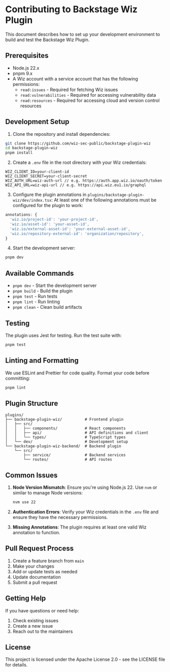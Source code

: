 # Contributing to Backstage Wiz Plugin

This document describes how to set up your development environment to build and test the Backstage Wiz Plugin.

## Prerequisites

- Node.js 22.x
- pnpm 9.x
- A Wiz account with a service account that has the following permissions:
  - `read:issues` - Required for fetching Wiz issues
  - `read:vulnerabilities` - Required for accessing vulnerability data
  - `read:resources` - Required for accessing cloud and version control resources

## Development Setup

1. Clone the repository and install dependencies:

```bash
git clone https://github.com/wiz-sec-public/backstage-plugin-wiz
cd backstage-plugin-wiz
pnpm install
```

2. Create a `.env` file in the root directory with your Wiz credentials:

```env
WIZ_CLIENT_ID=your-client-id
WIZ_CLIENT_SECRET=your-client-secret
WIZ_AUTH_URL=wiz-auth-url // e.g. https://auth.app.wiz.io/oauth/token
WIZ_API_URL=wiz-api-url // e.g. https://api.wiz.eu1.io/graphql
```

3. Configure the plugin annotations in `plugins/backstage-plugin-wiz/dev/index.tsx`:
   At least one of the following annotations must be configured for the plugin to work:

```typescript
annotations: {
  'wiz.io/project-id': 'your-project-id',
  'wiz.io/asset-id': 'your-asset-id',
  'wiz.io/external-asset-id': 'your-external-asset-id',
  'wiz.io/repository-external-id': 'organization/repository',
}
```

4. Start the development server:

```bash
pnpm dev
```

## Available Commands

- `pnpm dev` - Start the development server
- `pnpm build` - Build the plugin
- `pnpm test` - Run tests
- `pnpm lint` - Run linting
- `pnpm clean` - Clean build artifacts

## Testing

The plugin uses Jest for testing. Run the test suite with:

```bash
pnpm test
```

## Linting and Formatting

We use ESLint and Prettier for code quality. Format your code before committing:

```bash
pnpm lint
```

## Plugin Structure

```
plugins/
├── backstage-plugin-wiz/          # Frontend plugin
│   ├── src/
│   │   ├── components/            # React components
│   │   ├── api/                   # API definitions and client
│   │   └── types/                 # TypeScript types
│   └── dev/                       # Development setup
└── backstage-plugin-wiz-backend/  # Backend plugin
    └── src/
        ├── service/               # Backend services
        └── routes/                # API routes
```

## Common Issues

1. **Node Version Mismatch**: Ensure you're using Node.js 22. Use `nvm` or similar to manage Node versions:

   ```bash
   nvm use 22
   ```

2. **Authentication Errors**: Verify your Wiz credentials in the `.env` file and ensure they have the necessary permissions.

3. **Missing Annotations**: The plugin requires at least one valid Wiz annotation to function.

## Pull Request Process

1. Create a feature branch from `main`
2. Make your changes
3. Add or update tests as needed
4. Update documentation
5. Submit a pull request

## Getting Help

If you have questions or need help:

1. Check existing issues
2. Create a new issue
3. Reach out to the maintainers

## License

This project is licensed under the Apache License 2.0 - see the LICENSE file for details.
